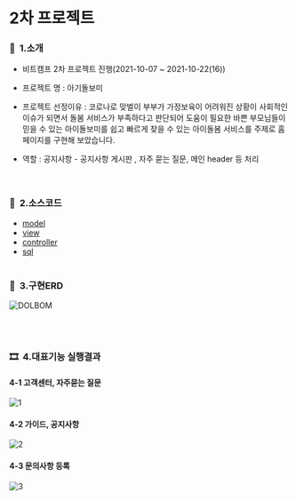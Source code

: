 # 2차 프로젝트
### 👋  &nbsp;1.소개
   - 비트캠프 2차 프로젝트 진행(2021-10-07 ~ 2021-10-22(16))
   - 프로젝트 명 : 아기돌보미
   - 프로젝트 선정이유 : 코로나로 맞벌이 부부가 가정보육이 어려워진 상황이 사회적인 이슈가 되면서 돌봄 서비스가 부족하다고 판단되어 도움이 필요한 바쁜 부모님들이 믿을 수 있는 아이돌보미를 쉽고 빠르게 찾을 수 있는 아이돌봄 서비스를 주제로 홈페이지를 구현해 보았습니다. 

   - 역할 :  공지사항 - 공지사항 게시판 , 자주 묻는 질문, 메인 header 등 처리 <br>
<br><br>               
### 📖 &nbsp;2.소스코드
  * [model](/2ndNotice/src/com/bc/model/vo/)
  * [view](/2ndNotice/WebContent/)
  * [controller](/2ndNotice/src/com/bc/)
  * [sql](/2ndNotice/sql/)
<br><br>
### 💾 &nbsp;3.구현ERD
![DOLBOM](https://user-images.githubusercontent.com/68181461/145972673-a65b8c7b-7ae6-49b2-a5c4-bf3b247b65b1.png)

<br><br>
### 🎞 &nbsp;4.대표기능 실행결과

#### 4-1 고객센터, 자주묻는 질문

![1](https://user-images.githubusercontent.com/68181461/146047608-0a1d62ab-ef08-446b-9c81-2b37674ba00f.gif)

#### 4-2 가이드, 공지사항

![2](https://user-images.githubusercontent.com/68181461/146047640-280b00ec-63f3-4c70-b53c-706e1b7b3324.gif)

#### 4-3 문의사항 등록

![3](https://user-images.githubusercontent.com/68181461/146047650-2c9078ad-5d8f-40d0-a5fd-f78df89a1a11.gif)

